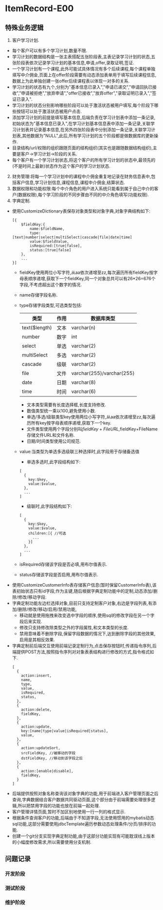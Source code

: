 # ItemRecord-E00
## 特殊业务逻辑
1. 客户学习计划.
  - 每个客户可以有多个学习计划,数量不限.
  - 学习计划的数据结构是一张主表搭配五张阶段表,主表记录学习计划的状态,五张阶段表依次记录学习计划的基本信息,申请,offer,录取证明,签证.
  - 一个学习计划有一个课程,此外可能试具体情况有多个后续课程,每个课程单独填写中介佣金,页面上在offer阶段需要有动态添加表单用于填写后续课程信息,数据上为此单独创建一张offer后续课程表以体现一对多的关系.
  - 学习计划的状态有九个,分别为"基本信息已录入","申请已递交","申请回执已接收","申请被拒绝","放弃申请","offer已接收","放弃offer","录取证明已录入","签证已录入".
  - 学习计划的状态分别影响哪些阶段可以处于激活状态被用户填写,每个阶段下哪些按钮可以处于激活状态被用户点击.
  - 添加学习计划的前提是填写基本信息,后端负责在学习计划表中添加一条记录,初始状态为"基本信息已录入",在学习计划基本信息表中添加一条记录,关联学习计划表并记录基本信息,在另外四张阶段表中分别添加一条记录,关联学习计划表,其他数据为"NULL",此后,所有学习计划的五个阶段都是做数据库的更新操作.
  - 目录结构/url/权限的组织跟随页面的结构组织(其实也是跟随数据结构组织),主要是客户->学习计划->阶段的关系.
  - 每个客户有一个学习计划状态,将这个客户的所有学习计划的状态中,最领先的(不是时间上最新)状态作为这个客户的学习计划状态.
2. 财务管理:将每一个学习计划中的课程中介佣金重复地记录在财务信息表中,包括客户信息,学习计划信息,课程信息,课程中介佣金,结算状态.
3. 数据权限和功能权限:每个中介角色的用户进入系统只能看到属于自己中介的客户(数据权限),每个学习阶段的不同步骤由不同的中介角色填写(功能权限).
4. 字典定制.
  - 使用CustomizeDictionary表保存对象类型和对象字典,对象字典结构如下:
    ```
    [{
        $fieldKey:{
            name:$fieldName,
            type:[text|number|select|multiSelect|cascade|file|date|time]
            value:$fieldValue,
            isRequired:[true|false],
            status:[true|false]
        },
        ...
    }]
    ```
    - fieldKey使用两位小写字符,从aa依次递增至zz,每次遍历所有fieldKey按字母表顺序递增,获取下一个fieldKey,同一个对象总共可以有26*26=676个字段,不考虑超出这个数字的情况.
    - name存储字段名称.
    - type存储字段类型,可选类型包括:

      类型|作用|数据库类型
      ----|----|----------
      text($length)|文本|varchar(n)
      number|数字|int
      select|单选|varchar(2)
      multiSelect|多选|varchar(2)
      cascade|级联|varchar(2)
      file|文件|varchar(255)/varchar(255)
      date|日期|varchar(8)
      time|时间|varchar(6)

      - 文本类型需要有长度选择框,长度支持修改.
      - 数值类型统一乘以100,避免使用小数.
      - 单选/多选/级联类型key使用两位小写字符,从aa依次递增至zz,每次遍历所有key按字母表顺序递增,获取下一个key.
      - 文件类型使用两个字段分别叫$fieldKey+FileURL,$fieldKey+FileName存储文件URL和文件名称.
      - 日期/时间类型使用公司规范.
    - value:当类型为单选多选级联三种选择时,此字段用于存储备选值
      - 单选多选时,此字段结构如下:
      ```
      [
        {
          key:$key,
          value:$value,
        },
        ...
      ]
      ```
      - 级联时,此字段结构如下:
      ```
      [
        {
          key:$key,
          value:$value,
          children:[{ //可选
            ...
          }]
        },
        ...
      ]
      ```
    - isRequired存储该字段是否必填,用布尔值表示.
    - status存储该字段是否启用,用布尔值表示.
  - 使用CustomizeCustomerInfo表存储客户信息(暂时保留CustomerInfo表),该表初始状态只有id字段,作为主键,随后根据字典定制功能中的定制,动态添加/删除/修改/移动字段.
  - 字典定制功能左边栏选择对象,目前只支持定制客户对象,右边是字段列表,有添加/删除/修改/移动/启用/禁用功能,
    - 移动就是使用拖拽来改变选中字段的顺序,使用sql的修改字段在另一个字段后来实现.
    - 修改只支持修改除类型之外的字段属性,和文本类型的长度.
    - 禁用意味着不删除字段,保留字段数据的情况下,达到删除字段的其他效果,启用是其相反效果.
  - 字典定制前后端交互使用前端记录定制行为,点击保存按钮时,传递指令序列,后端提供POST方法,按照指令序列对对象表表结构进行修改的方式,指令格式如下.
    ```
    [
      {
        action:insert,
        name,
        type,
        value,
        isRequired,
        status,
      },
      {
        action:delete,
        fieldKey,
      },
      {
        action:update,
        key:[name|type|value|isRequired|status],
        value,
      },
      {
        action:updateSort,
        srcFieldKey, //被移动的字段
        dstFieldKey, //移动到该字段之后
      },
      {
        action:[enable|disable],
        fieldKey,
      }
    ]
    ```
  - 后端提供按照对象名称查询该对象字典的功能,用于前端进入客户管理页面之后查询,字典数据结合客户数据共同驱动页面,这个部分由于前端需要处理很多逻辑,所以把禁用字段的功能也放在前端一起处理.
  - 客户管理详情页面,暂时不加区别地使用一行一列的格式显示.
  - 根据条件查询客户的功能,后端由于不知道字段,无法使用惯用的mybatis动态sql功能,这部分需要使用jdbcTemplate遍历参数动态处理条件/分页/排序的功能.
  - 创建一个git分支实现字典定制功能,由于这部分功能实现有可能耽误线上版本的小幅度修改需求,所以需要使用分支机制.

## 问题记录
### 开发阶段

### 测试阶段

### 维护阶段